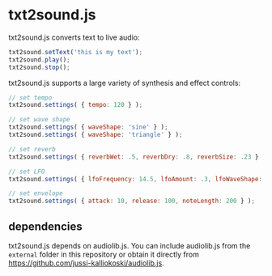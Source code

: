 # txt2sound.js

txt2sound.js converts text to live audio:

```javascript
txt2sound.setText('this is my text');
txt2sound.play();
txt2sound.stop();
```
txt2sound.js supports a large variety of synthesis and effect controls:

```javascript
// set tempo
txt2sound.settings( { tempo: 120 } );

// set wave shape
txt2sound.settings( { waveShape: 'sine' } );
txt2sound.settings( { waveShape: 'triangle' } );

// set reverb
txt2sound.settings( { reverbWet: .5, reverbDry: .8, reverbSize: .23 } );

// set LFO
txt2sound.settings( { lfoFrequency: 14.5, lfoAmount: .3, lfoWaveShape: 'sawtooth' } );

// set envelope
txt2sound.settings( { attack: 10, release: 100, noteLength: 200 } );
```

## dependencies

txt2sound.js depends on audiolib.js. You can include audiolib.js from the `external` folder in this repository or obtain it directly from https://github.com/jussi-kalliokoski/audiolib.js.


